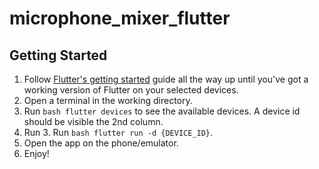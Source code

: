 # microphone_mixer_flutter

## Getting Started

1. Follow [Flutter's getting started](https://docs.flutter.dev/get-started/install) guide all the way up until you've got a working version of Flutter on your selected devices.
2. Open a terminal in the working directory.
3. Run `bash flutter devices` to see the available devices. A device id should be visible the 2nd column.
4. Run 3. Run `bash flutter run -d {DEVICE_ID}`.
5. Open the app on the phone/emulator.
6. Enjoy!
